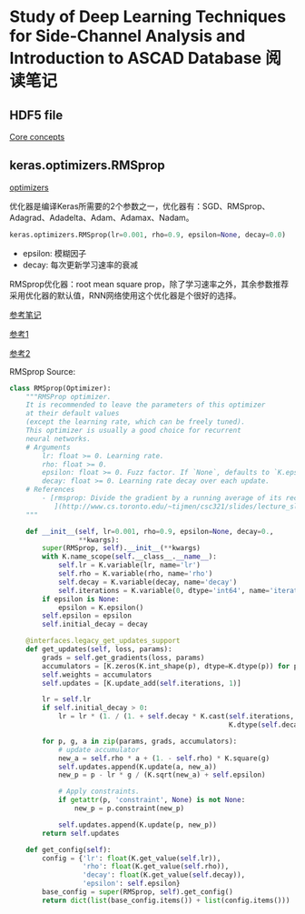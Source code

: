 # Study of Deep Learning Techniques for Side-Channel Analysis and Introduction to ASCAD Database 阅读笔记
## HDF5 file
[Core concepts](http://docs.h5py.org/en/stable/quick.html)

## keras.optimizers.RMSprop
[optimizers](https://keras.io/optimizers/)

优化器是编译Keras所需要的2个参数之一，优化器有：SGD、RMSprop、Adagrad、Adadelta、Adam、Adamax、Nadam。
```Python
keras.optimizers.RMSprop(lr=0.001, rho=0.9, epsilon=None, decay=0.0)
```

* epsilon: 模糊因子
* decay: 每次更新学习速率的衰减

RMSprop优化器：root mean square prop，除了学习速率之外，其余参数推荐采用优化器的默认值，RNN网络使用这个优化器是个很好的选择。

[参考笔记](https://songapore.github.io/2018/04/30/course2-Week2-7-RMSProp/)

[参考1](https://blog.csdn.net/u010089444/article/details/76725843)

[参考2](http://www.cs.toronto.edu/~tijmen/csc321/slides/lecture_slides_lec6.pdf)

RMSprop Source:
```Python
class RMSprop(Optimizer):
    """RMSProp optimizer.
    It is recommended to leave the parameters of this optimizer
    at their default values
    (except the learning rate, which can be freely tuned).
    This optimizer is usually a good choice for recurrent
    neural networks.
    # Arguments
        lr: float >= 0. Learning rate.
        rho: float >= 0.
        epsilon: float >= 0. Fuzz factor. If `None`, defaults to `K.epsilon()`.
        decay: float >= 0. Learning rate decay over each update.
    # References
        - [rmsprop: Divide the gradient by a running average of its recent magnitude
           ](http://www.cs.toronto.edu/~tijmen/csc321/slides/lecture_slides_lec6.pdf)
    """

    def __init__(self, lr=0.001, rho=0.9, epsilon=None, decay=0.,
                 **kwargs):
        super(RMSprop, self).__init__(**kwargs)
        with K.name_scope(self.__class__.__name__):
            self.lr = K.variable(lr, name='lr')
            self.rho = K.variable(rho, name='rho')
            self.decay = K.variable(decay, name='decay')
            self.iterations = K.variable(0, dtype='int64', name='iterations')
        if epsilon is None:
            epsilon = K.epsilon()
        self.epsilon = epsilon
        self.initial_decay = decay

    @interfaces.legacy_get_updates_support
    def get_updates(self, loss, params):
        grads = self.get_gradients(loss, params)
        accumulators = [K.zeros(K.int_shape(p), dtype=K.dtype(p)) for p in params]
        self.weights = accumulators
        self.updates = [K.update_add(self.iterations, 1)]

        lr = self.lr
        if self.initial_decay > 0:
            lr = lr * (1. / (1. + self.decay * K.cast(self.iterations,
                                                      K.dtype(self.decay))))

        for p, g, a in zip(params, grads, accumulators):
            # update accumulator
            new_a = self.rho * a + (1. - self.rho) * K.square(g)
            self.updates.append(K.update(a, new_a))
            new_p = p - lr * g / (K.sqrt(new_a) + self.epsilon)

            # Apply constraints.
            if getattr(p, 'constraint', None) is not None:
                new_p = p.constraint(new_p)

            self.updates.append(K.update(p, new_p))
        return self.updates

    def get_config(self):
        config = {'lr': float(K.get_value(self.lr)),
                  'rho': float(K.get_value(self.rho)),
                  'decay': float(K.get_value(self.decay)),
                  'epsilon': self.epsilon}
        base_config = super(RMSprop, self).get_config()
        return dict(list(base_config.items()) + list(config.items()))
```
